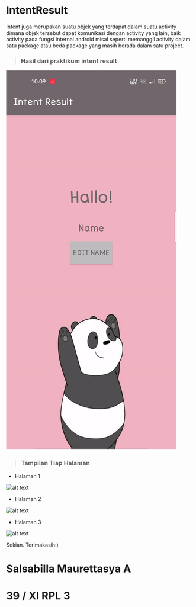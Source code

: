 # IntentResult

Intent juga merupakan suatu objek yang terdapat dalam suatu activity dimana objek tersebut dapat komunikasi dengan activity yang lain, baik activity pada fungsi internal android misal seperti memanggil activity dalam satu package atau beda package yang masih berada dalam satu project.

> ### Hasil dari praktikum intent result 

![alt text](IntentResult/intentresult.gif)

> ### Tampilan Tiap Halaman

 - Halaman 1
 
 ![alt text](IntentResult/inten1.jpg)
 
 - Halaman 2
 
 ![alt text](IntentResult/inten2.jpg)
 
 - Halaman 3
 
 ![alt text](IntentResult/inten3.jpg)
 
 Sekian. Terimakasih:)
 
# Salsabilla Maurettasya A

# 39 / XI RPL 3
 
